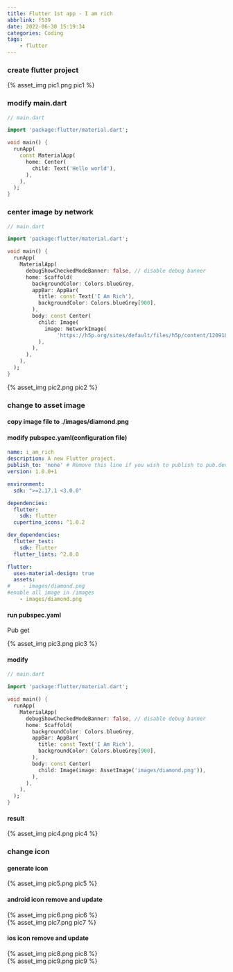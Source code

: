 ```yaml
---
title: Flutter 1st app - I am rich
abbrlink: f539
date: 2022-06-30 15:19:34
categories: Coding
tags:
	- flutter
---
```


### create flutter project
<div style="width:600px">
	{% asset_img pic1.png pic1 %}
</div>

<!--more-->

### modify main.dart
``` dart
// main.dart

import 'package:flutter/material.dart';

void main() {
  runApp(
    const MaterialApp(
      home: Center(
        child: Text('Hello world'),
      ),
    ),
  );
}
```

### center image by network
``` dart
// main.dart

import 'package:flutter/material.dart';

void main() {
  runApp(
    MaterialApp(
      debugShowCheckedModeBanner: false, // disable debug banner
      home: Scaffold(
        backgroundColor: Colors.blueGrey,
        appBar: AppBar(
          title: const Text('I Am Rich'),
          backgroundColor: Colors.blueGrey[900],
        ),
        body: const Center(
          child: Image(
            image: NetworkImage(
                'https://h5p.org/sites/default/files/h5p/content/1209180/images/file-6113d6b3b18f6.jpeg'),
          ),
        ),
      ),
    ),
  );
}
```

<div style="width:300px">
	{% asset_img pic2.png pic2 %}
</div>

### change to asset image 
#### copy image file to ./images/diamond.png

#### modify pubspec.yaml(configuration file)
``` yaml
name: i_am_rich
description: A new Flutter project.
publish_to: 'none' # Remove this line if you wish to publish to pub.dev
version: 1.0.0+1

environment:
  sdk: ">=2.17.1 <3.0.0"

dependencies:
  flutter:
    sdk: flutter
  cupertino_icons: ^1.0.2

dev_dependencies:
  flutter_test:
    sdk: flutter
  flutter_lints: ^2.0.0

flutter:
  uses-material-design: true
  assets:
#    - images/diamond.png
#enable all image in /images
    - images/diamond.png
```
#### run pubspec.yaml
Pub get
<div style="width:800px">
	{% asset_img pic3.png pic3 %}
</div>

#### modify 
``` dart
// main.dart

import 'package:flutter/material.dart';

void main() {
  runApp(
    MaterialApp(
      debugShowCheckedModeBanner: false, // disable debug banner
      home: Scaffold(
        backgroundColor: Colors.blueGrey,
        appBar: AppBar(
          title: const Text('I Am Rich'),
          backgroundColor: Colors.blueGrey[900],
        ),
        body: const Center(
          child: Image(image: AssetImage('images/diamond.png')),
        ),
      ),
    ),
  );
}
```

#### result
<div style="width:300px">
	{% asset_img pic4.png pic4 %}
</div>

### change icon
#### generate icon
<div style="width:400px">
	{% asset_img pic5.png pic5 %}
</div>

#### android icon remove and update
<div style="width:600px">
	{% asset_img pic6.png pic6 %}
</div>

<div style="width:400px">
	{% asset_img pic7.png pic7 %}
</div>

#### ios icon remove and update
<div style="width:600px">
	{% asset_img pic8.png pic8 %}
</div>

<div style="width:400px">
	{% asset_img pic9.png pic9 %}
</div>